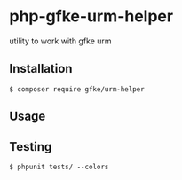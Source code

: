 # php-gfke-urm-helper

utility to work with gfke urm

## Installation

```
$ composer require gfke/urm-helper
```

## Usage

## Testing

```
$ phpunit tests/ --colors
```
